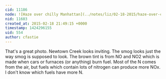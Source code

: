 ```yaml
---
cid: 11186
node: ![Haze over chilly Manhattan](../notes/liz/02-18-2015/haze-over-chilly-manhattan)
nid: 11603
created_at: 2015-02-18 21:49:15 +0000
timestamp: 1424296155
uid: 554
author: cfastie
---
```


That's a great photo. Newtown Creek looks inviting. The smog looks just the way smog is supposed to look. The brown tint is from NO and NO2 which is made when cars or furnaces (or anything) burn fuel. Most of the N comes from the air, but fuels which contain lots of nitrogen can produce more NOx. I don't know which fuels have more N.